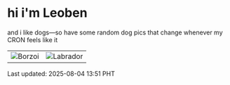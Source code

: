 # hi i'm Leoben

and i like dogs—so have some random dog pics that change whenever my CRON feels like it

|  |  |
|--------|----------|
| ![Borzoi](https://random-dog-vercel.vercel.app/api/random-borzoi?v=1754286698) | ![Labrador](https://random-dog-vercel.vercel.app/api/random-labrador?v=1754286698) |

Last updated: 2025-08-04 13:51 PHT
